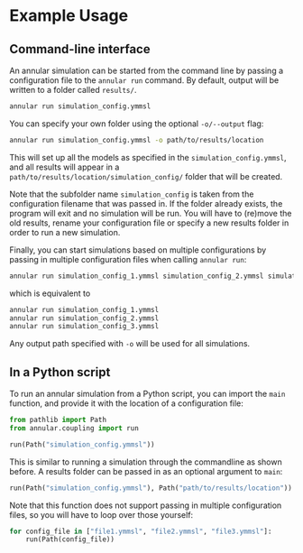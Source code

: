 # Example Usage

## Command-line interface

An annular simulation can be started from the command line by passing a configuration
file to the `annular run` command. By default, output will be written to a
folder called `results/`.

```bash
annular run simulation_config.ymmsl
```

You can specify your own folder using the optional `-o/--output` flag:

```bash
annular run simulation_config.ymmsl -o path/to/results/location
```

This will set up all the models as specified in the `simulation_config.ymmsl`,
and all results will appear in a `path/to/results/location/simulation_config/`
folder that will be created.

Note that the subfolder name `simulation_config` is taken from the configuration
filename that was passed in. If the folder already exists, the program will exit
and no simulation will be run. You will have to (re)move the old results, rename
your configuration file or specify a new results folder in order to run a new
simulation.

Finally, you can start simulations based on multiple configurations by passing
in multiple configuration files when calling `annular run`:

```bash
annular run simulation_config_1.ymmsl simulation_config_2.ymmsl simulation_config_3.ymmsl
```

which is equivalent to

```bash
annular run simulation_config_1.ymmsl
annular run simulation_config_2.ymmsl
annular run simulation_config_3.ymmsl
```

Any output path specified with `-o` will be used for all simulations.

## In a Python script

To run an annular simulation from a Python script, you can import the `main`
function, and provide it with the location of a configuration file:

```python
from pathlib import Path
from annular.coupling import run

run(Path("simulation_config.ymmsl"))
```

This is similar to running a simulation through the commandline as shown before.
A results folder can be passed in as an optional argument to `main`:

```python
run(Path("simulation_config.ymmsl"), Path("path/to/results/location"))
```

Note that this function does not support passing in multiple configuration
files, so you will have to loop over those yourself:

```python
for config_file in ["file1.ymmsl", "file2.ymmsl", "file3.ymmsl"]:
    run(Path(config_file))
```
